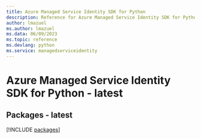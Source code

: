 ```yaml
---
title: Azure Managed Service Identity SDK for Python
description: Reference for Azure Managed Service Identity SDK for Python
author: lmazuel
ms.author: lmazuel
ms.data: 06/09/2023
ms.topic: reference
ms.devlang: python
ms.service: managedserviceidentity
---
```

# Azure Managed Service Identity SDK for Python - latest
## Packages - latest
[!INCLUDE [packages](managed-service-identity-index.md)]